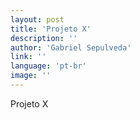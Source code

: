 ```yaml
---
layout: post
title: 'Projeto X'
description: ''
author: 'Gabriel Sepulveda'
link: ''
language: 'pt-br'
image: ''
---
```


Projeto X
